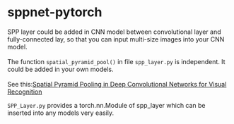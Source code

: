 # sppnet-pytorch
SPP layer could be added in CNN model between convolutional layer and fully-connected lay, so that you can input multi-size images into your CNN model.
</br>
</br>
The function `spatial_pyramid_pool()` in file `spp_layer.py` is independent. It could be added in your own models.
</br>
</br>
See this:<a href="https://arxiv.org/abs/1406.4729">Spatial Pyramid Pooling in Deep Convolutional Networks for Visual Recognition</a>



`SPP_Layer.py` provides a torch.nn.Module of spp_layer which can be inserted into any models very easily.
